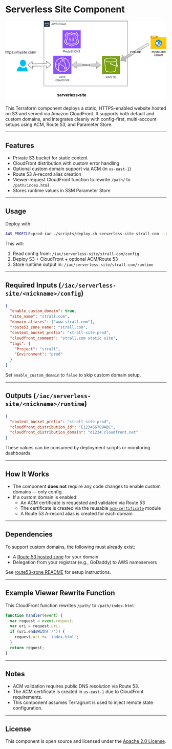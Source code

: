# Serverless Site Component

![Serverless Static Website](../../img/serverless-site.drawio.png)

This Terraform component deploys a static, HTTPS-enabled website hosted on S3 and served via Amazon CloudFront. It supports both default and custom domains, and integrates cleanly with config-first, multi-account setups using ACM, Route 53, and Parameter Store.

---

## Features

- Private S3 bucket for static content
- CloudFront distribution with custom error handling
- Optional custom domain support via ACM (in `us-east-1`)
- Route 53 A-record alias creation
- Viewer-request CloudFront function to rewrite `/path/` to `/path/index.html`
- Stores runtime values in SSM Parameter Store

---

## Usage

Deploy with:

```bash
AWS_PROFILE=prod-iac ./scripts/deploy.sh serverless-site strall-com --auto-approve
```

This will:

1. Read config from: `/iac/serverless-site/strall-com/config`
2. Deploy S3 + CloudFront + optional ACM/Route 53
3. Store runtime output in: `/iac/serverless-site/strall-com/runtime`

---

## Required Inputs (`/iac/serverless-site/<nickname>/config`)

```json
{
  "enable_custom_domain": true,
  "site_name": "strall.com",
  "domain_aliases": ["www.strall.com"],
  "route53_zone_name": "strall.com",
  "content_bucket_prefix": "strall-site-prod",
  "cloudfront_comment": "strall.com static site",
  "tags": {
    "Project": "strall",
    "Environment": "prod"
  }
}
```

Set `enable_custom_domain` to `false` to skip custom domain setup.

---

## Outputs (`/iac/serverless-site/<nickname>/runtime`)

```json
{
  "content_bucket_prefix": "strall-site-prod",
  "cloudfront_distribution_id": "E123456789ABC",
  "cloudfront_distribution_domain": "d1234.cloudfront.net"
}
```

These values can be consumed by deployment scripts or monitoring dashboards.

---

## How It Works

- The component **does not** require any code changes to enable custom domains — only config.
- If a custom domain is enabled:
  - An ACM certificate is requested and validated via Route 53
  - The certificate is created via the reusable [`acm-certificate`](https://github.com/tstrall/aws-modules/tree/main/acm-certificate) module
  - A Route 53 A-record alias is created for each domain

---

## Dependencies

To support custom domains, the following must already exist:

- A [Route 53 hosted zone](../route53-zone) for your domain
- Delegation from your registrar (e.g., GoDaddy) to AWS nameservers

See [route53-zone README](../route53-zone/README.md) for setup instructions.

---

## Example Viewer Rewrite Function

This CloudFront function rewrites `/path/` to `/path/index.html`:

```js
function handler(event) {
  var request = event.request;
  var uri = request.uri;
  if (uri.endsWith('/')) {
    request.uri += 'index.html';
  }
  return request;
}
```

---

## Notes

- ACM validation requires public DNS resolution via Route 53.
- The ACM certificate is created in `us-east-1` due to CloudFront requirements.
- This component assumes Terragrunt is used to inject remote state configuration.

---

## License

This component is open source and licensed under the [Apache 2.0 License](https://www.apache.org/licenses/LICENSE-2.0).
